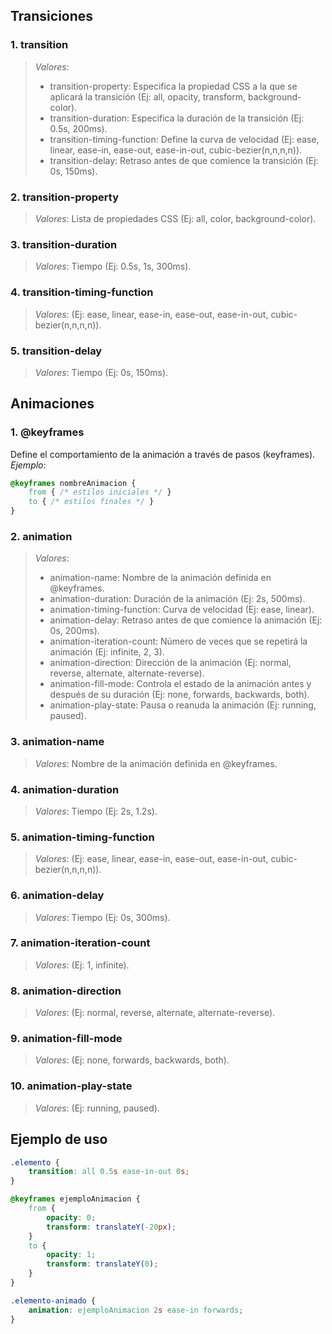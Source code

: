 
## Transiciones

### 1. **transition**
> *Valores*: 
> - transition-property: Especifica la propiedad CSS a la que se aplicará la transición (Ej: all, opacity, transform, background-color).
> - transition-duration: Especifica la duración de la transición (Ej: 0.5s, 200ms).
> - transition-timing-function: Define la curva de velocidad (Ej: ease, linear, ease-in, ease-out, ease-in-out, cubic-bezier(n,n,n,n)).
> - transition-delay: Retraso antes de que comience la transición (Ej: 0s, 150ms).

### 2. **transition-property**
> *Valores*: Lista de propiedades CSS (Ej: all, color, background-color).

### 3. **transition-duration**
> *Valores*: Tiempo (Ej: 0.5s, 1s, 300ms).

### 4. **transition-timing-function**
> *Valores*: (Ej: ease, linear, ease-in, ease-out, ease-in-out, cubic-bezier(n,n,n,n)).

### 5. **transition-delay**
> *Valores*: Tiempo (Ej: 0s, 150ms).

## Animaciones

### 1. **@keyframes**
Define el comportamiento de la animación a través de pasos (keyframes).
*Ejemplo*:
```css
@keyframes nombreAnimacion {
    from { /* estilos iniciales */ }
    to { /* estilos finales */ }
}
```
     
### 2. **animation**
> *Valores*: 
> - animation-name: Nombre de la animación definida en @keyframes.
> - animation-duration: Duración de la animación (Ej: 2s, 500ms).
> - animation-timing-function: Curva de velocidad (Ej: ease, linear).
> - animation-delay: Retraso antes de que comience la animación (Ej: 0s, 200ms).
> - animation-iteration-count: Número de veces que se repetirá la animación (Ej: infinite, 2, 3).
> - animation-direction: Dirección de la animación (Ej: normal, reverse, alternate, alternate-reverse).
> - animation-fill-mode: Controla el estado de la animación antes y después de su duración (Ej: none, forwards, backwards, both).
> - animation-play-state: Pausa o reanuda la animación (Ej: running, paused).

### 3. **animation-name**
> *Valores*: Nombre de la animación definida en @keyframes.

### 4. **animation-duration**
> *Valores*: Tiempo (Ej: 2s, 1.2s).

### 5. **animation-timing-function**
> *Valores*: (Ej: ease, linear, ease-in, ease-out, ease-in-out, cubic-bezier(n,n,n,n)).

### 6. **animation-delay**
> *Valores*: Tiempo (Ej: 0s, 300ms).

### 7. **animation-iteration-count**
> *Valores*: (Ej: 1, infinite).

### 8. **animation-direction**
> *Valores*: (Ej: normal, reverse, alternate, alternate-reverse).

### 9. **animation-fill-mode**
> *Valores*: (Ej: none, forwards, backwards, both).

### 10. **animation-play-state**
> *Valores*: (Ej: running, paused).

## Ejemplo de uso

```css
.elemento {
    transition: all 0.5s ease-in-out 0s;
}

@keyframes ejemploAnimacion {
    from {
        opacity: 0;
        transform: translateY(-20px);
    }
    to {
        opacity: 1;
        transform: translateY(0);
    }
}

.elemento-animado {
    animation: ejemploAnimacion 2s ease-in forwards;
}
```

